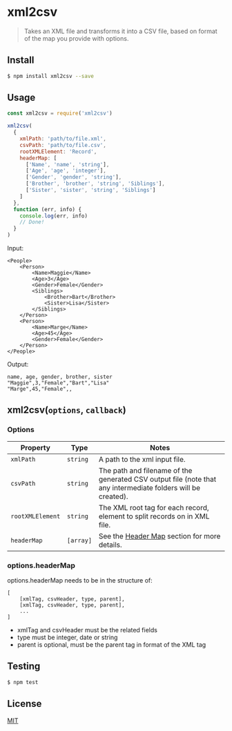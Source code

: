 # xml2csv

> Takes an XML file and transforms it into a CSV file, based on format of the map you provide with options. 

## <a name="install"></a>Install
```bash
$ npm install xml2csv --save
```


## <a name="usage"></a>Usage

```javascript
const xml2csv = require('xml2csv')

xml2csv(
  {
    xmlPath: 'path/to/file.xml',
    csvPath: 'path/to/file.csv',
    rootXMLElement: 'Record',
    headerMap: [
      ['Name', 'name', 'string'],
      ['Age', 'age', 'integer'],
      ['Gender', 'gender', 'string'],
      ['Brother', 'brother', 'string', 'Siblings'],
      ['Sister', 'sister', 'string', 'Siblings']
    ]
  },
  function (err, info) {
    console.log(err, info)
    // Done!
  }
)

```
Input: 
```
<People>
    <Person>
        <Name>Maggie</Name>
        <Age>3</Age>
        <Gender>Female</Gender>
        <Siblings>
            <Brother>Bart</Brother>
            <Sister>Lisa</Sister>
        </Siblings>
    </Person>
    <Person>
        <Name>Marge</Name>
        <Age>45</Age>
        <Gender>Female</Gender>
    </Person>
</People>
```

Output:
```
name, age, gender, brother, sister
"Maggie",3,"Female","Bart","Lisa"
"Marge",45,"Female",,
```

## xml2csv(`options`, `callback`)

### Options

| Property              | Type      | Notes  |
| --------              | ----      | -----  |
| `xmlPath`             | `string`  | A path to the xml input file.
| `csvPath`             | `string`  | The path and filename of the generated CSV output file (note that any intermediate folders will be created).
| `rootXMLElement`      | `string`  | The XML root tag for each record, element to split records on in XML file.
| `headerMap`           | `[array]` | See the [Header Map](#headerMap) section for more details.

### <a name="headerMap"></a>options.headerMap

options.headerMap needs to be in the structure of:

```
[
    [xmlTag, csvHeader, type, parent],
    [xmlTag, csvHeader, type, parent],
    ...
]
```
* xmlTag and csvHeader must be the related fields
* type must be integer, date or string
* parent is optional, must be the parent tag in format of the XML tag


## <a name="test"></a>Testing


```bash
$ npm test
```


## <a name="license"></a>License
[MIT](https://github.com/wmfs/tymly/xml2csv/blob/master/LICENSE)
